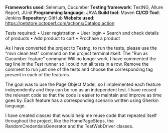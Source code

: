 **Frameworks used**: Selenium, Cucumber
**Testing framework**: TestNG, Allure Report, JUnit
**Programming language**: JAVA
**Build tool**: Maven
**CI/CD Tool**: Jenkins
**Repository**: GitHub
**Website used**: https://petstore.octoperf.com/actions/Catalog.action

Tests required:
•	User registration
•	User login
•	Search and check details of products
•	Add product to cart
•	Prochase a product

As I have converted the project to Testng, to run the tests, please use the “mvn clean test” command on the project terminal itself. The “Run as Cucumber feature” command Will no longer work.
I have commented the tag line in the Test runner so I could run all tests in a row. Remove the comment to run just one of the tests and choose the corresponding tag present in each of the features.

The goal was to use the Page Object Model, so I implemented each feature independently and they can be run as an independent test. I have reused the relevant code so that the code is easier to maintain and improve as time goes by. Each feature has a corresponding scenario written using Gherkin language.

I have created classes that would help me reuse code that repeated itself throughout the project, like the HomePageSteps, the RandomCredentialsGenerator and the TestWebDriver classes.
